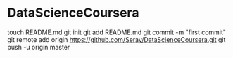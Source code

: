 DataScienceCoursera
===================
touch README.md
git init
git add README.md
git commit -m "first commit"
git remote add origin https://github.com/Seray/DataScienceCoursera.git
git push -u origin master
